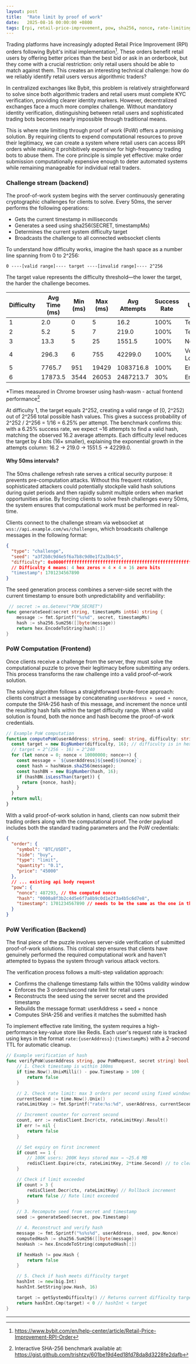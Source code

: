 ```yaml
---
layout: post
title:  "Rate limit by proof of work"
date:   2025-08-16 00:00:00 +0800
tags: [rpi, retail-price-improvement, pow, sha256, nonce, rate-limiting, websockets, redis, dex, trading-bots, trading, decentralized-exchanges, anti-bot, proof-of-work]
---
```


Trading platforms have increasingly adopted Retail Price Improvement (RPI) orders following Bybit's initial implementation[^1]. These orders benefit retail users by offering better prices than the best bid or ask in an orderbook, but they come with a crucial restriction: only retail users should be able to match against them. This creates an interesting technical challenge: how do we reliably identify retail users versus algorithmic traders?

In centralized exchanges like Bybit, this problem is relatively straightforward to solve since both algorithmic traders and retail users must complete KYC verification, providing clearer identity markers. However, decentralized exchanges face a much more complex challenge. Without mandatory identity verification, distinguishing between retail users and sophisticated trading bots becomes nearly impossible through traditional means.

This is where rate limiting through proof of work (PoW) offers a promising solution. By requiring clients to expend computational resources to prove their legitimacy, we can create a system where retail users can access RPI orders while making it prohibitively expensive for high-frequency trading bots to abuse them. The core principle is simple yet effective: make order submission computationally expensive enough to deter automated systems while remaining manageable for individual retail traders.

### Challenge stream (backend)

The proof-of-work system begins with the server continuously generating cryptographic challenges for clients to solve. Every 50ms, the server performs the following operations:

* Gets the current timestamp in milliseconds
* Generates a seed using sha256(SECRET, timestampMs)
* Determines the current system difficulty target
* Broadcasts the challenge to all connected websocket clients

To understand how difficulty works, imagine the hash space as a number line spanning from 0 to 2^256:

```text
0 ----[valid range]---- target ----[invalid range]---- 2^256
```

The target value represents the difficulty threshold—the lower the target, the harder the challenge becomes.

| Difficulty | Avg Time (ms) | Min (ms) | Max (ms) | Avg Attempts | Success Rate | Use Case |
|------------|---------------|----------|----------|--------------|--------------|-----------|
| 1          | 2.0           | 0        | 5        | 16.2         | 100%         | Testing/Dev |
| 2          | 5.2           | 5        | 7        | 219.0        | 100%         | Testing/Dev |
| 3          | 13.3          | 5        | 25       | 1551.5       | 100%         | Normal Ops |
| 4          | 296.3         | 6        | 755      | 42299.0      | 100%         | Very High Load |
| 5          | 7765.7        | 951      | 19429    | 1083716.8    | 100%         | Emergency |
| 6          | 17873.5       | 3544     | 26053    | 2487213.7    | 30%          | Emergency |

*Times measured in Chrome browser using hash-wasm - actual frontend performance[^2]

At difficulty 1, the target equals 2^252, creating a valid range of [0, 2^252) out of 2^256 total possible hash values. This gives a success probability of 2^252 / 2^256 = 1/16 = 6.25% per attempt. The benchmark confirms this: with a 6.25% success rate, we expect ~16 attempts to find a valid hash, matching the observed 16.2 average attempts. Each difficulty level reduces the target by 4 bits (16× smaller), explaining the exponential growth in the attempts column: 16.2 → 219.0 → 1551.5 → 42299.0.

#### Why 50ms intervals?

The 50ms challenge refresh rate serves a critical security purpose: it prevents pre-computation attacks. Without this frequent rotation, sophisticated attackers could potentially stockpile valid hash solutions during quiet periods and then rapidly submit multiple orders when market opportunities arise. By forcing clients to solve fresh challenges every 50ms, the system ensures that computational work must be performed in real-time.

Clients connect to the challenge stream via websocket at `wss://api.example.com/ws/challenges`, which broadcasts challenge messages in the following format:

```json
{
  "type": "challenge",
  "seed": "a3f2b8c9d4e5f6a7b8c9d0e1f2a3b4c5",
  "difficulty": 0x0000ffffffffffffffffffffffffffffffffffffffffffffffffffffffffffff,
  // Difficulty 4 means: 4 hex zeros = 4 × 4 = 16 zero bits
  "timestamp": 1701234567890
}
```

The seed generation process combines a server-side secret with the current timestamp to ensure both unpredictability and verifiability:

```go
 // secret := os.Getenv("POW_SECRET")
func generateSeed(secret string, timestampMs int64) string {
    message := fmt.Sprintf("%s%d", secret, timestampMs)
    hash := sha256.Sum256([]byte(message))
    return hex.EncodeToString(hash[:])
}
```

### PoW Computation (Frontend)

Once clients receive a challenge from the server, they must solve the computational puzzle to prove their legitimacy before submitting any orders. This process transforms the raw challenge into a valid proof-of-work solution.

The solving algorithm follows a straightforward brute-force approach: clients construct a message by concatenating `userAddress + seed + nonce`, compute the SHA-256 hash of this message, and increment the nonce until the resulting hash falls within the target difficulty range. When a valid solution is found, both the nonce and hash become the proof-of-work credentials.

```ts
// Example PoW computation
function computePoW(userAddress: string, seed: string, difficulty: string): {nonce: number, hash: string} | null {
  const target = new BigNumber(difficulty, 16); // difficulty is in hex
  // target = 2^(256 - 16) = 2^240
  for (let nonce = 0; nonce < 10000000; nonce++) {
    const message = `${userAddress}${seed}${nonce}`;
    const hash = hashWasm.sha256(message);
    const hashBN = new BigNumber(hash, 16);
    if (hashBN.isLessThan(target)) {
      return {nonce, hash};
    }
  }
  return null;
}
```

With a valid proof-of-work solution in hand, clients can now submit their trading orders along with the computational proof. The order payload includes both the standard trading parameters and the PoW credentials:

```json
{
  "order": {
    "symbol": "BTC/USDT",
    "side": "buy",
    "type": "limit",
    "quantity": "0.1",
    "price": "45000"
  },
  // ... existing api body request
  "pow": {
    "nonce": 487293, // the computed nonce
    "hash": "0000a8f3b2c4d5e6f7a8b9c0d1e2f3a4b5c6d7e8",
    "timestamp": 1701234567890 // needs to be the same as the one in the challenge message and it needs to be < 100ms from current time
  }
}
```

### PoW Verification (Backend)

The final piece of the puzzle involves server-side verification of submitted proof-of-work solutions. This critical step ensures that clients have genuinely performed the required computational work and haven't attempted to bypass the system through various attack vectors.

The verification process follows a multi-step validation approach:

* Confirms the challenge timestamp falls within the 100ms validity window
* Enforces the 3 orders/second rate limit for retail users
* Reconstructs the seed using the server secret and the provided timestamp
* Rebuilds the message format: userAddress + seed + nonce
* Computes SHA-256 and verifies it matches the submitted hash

To implement effective rate limiting, the system requires a high-performance key-value store like Redis. Each user's request rate is tracked using keys in the format `rate:{userAddress}:{timestampMs}` with a 2-second TTL for automatic cleanup.

```go
// Example verification of hash
func verifyPoW(userAddress string, pow PoWRequest, secret string) bool {
    // 1. Check timestamp is within 100ms
    if time.Now().UnixMilli() - pow.Timestamp > 100 {
        return false
    }

    // 2. Check rate limit: max 3 orders per second using fixed windows
    currentSecond := time.Now().Unix()
    rateLimitKey := fmt.Sprintf("rate:%s:%d", userAddress, currentSecond)

    // Increment counter for current second
    count, err := redisClient.Incr(ctx, rateLimitKey).Result()
    if err != nil {
        return false
    }

    // Set expiry on first increment
    if count == 1 {
        // 100K users: 200K keys stored max → ~25.6 MB
        redisClient.Expire(ctx, rateLimitKey, 2*time.Second) // to clean up old keys
    }

    // Check if limit exceeded
    if count > 3 {
        redisClient.Decr(ctx, rateLimitKey) // Rollback increment
        return false // Rate limit exceeded
    }

    // 3. Recompute seed from secret and timestamp
    seed := generateSeed(secret, pow.Timestamp)

    // 4. Reconstruct and verify hash
    message := fmt.Sprintf("%s%s%d", userAddress, seed, pow.Nonce)
    computedHash := sha256.Sum256([]byte(message))
    hexHash := hex.EncodeToString(computedHash[:])

    if hexHash != pow.Hash {
        return false
    }

    // 5. Check if hash meets difficulty target
    hashInt := new(big.Int)
    hashInt.SetString(pow.Hash, 16)

    target := getSystemDifficulty() // Returns current difficulty target
    return hashInt.Cmp(target) < 0 // hashInt < target
}
```

---

[^1]: <https://www.bybit.com/en/help-center/article/Retail-Price-Improvement-RPI-Order>
[^2]: Interactive SHA-256 benchmark available at: <https://gist.github.com/trishtzy/601be19d4ed18fd78da8d3228fe2dafb>
